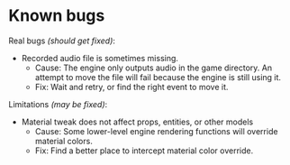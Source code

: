 # Known bugs

Real bugs *(should get fixed)*:
- Recorded audio file is sometimes missing.
    - Cause: The engine only outputs audio in the game directory. An attempt to move the file will fail because the engine is still using it.
    - Fix: Wait and retry, or find the right event to move it.

Limitations *(may be fixed)*:
- Material tweak does not affect props, entities, or other models
    - Cause: Some lower-level engine rendering functions will override material colors.
    - Fix: Find a better place to intercept material color override.